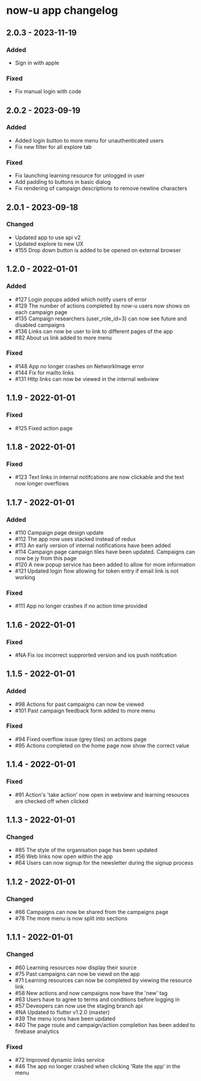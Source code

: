 # now-u app changelog
## 2.0.3 - 2023-11-19
### Added
- Sign in with apple

### Fixed
- Fix manual login with code

## 2.0.2 - 2023-09-19
### Added
- Added login button to more menu for unauthenticated users
- Fix new filter for all explore tab

### Fixed
- Fix launching learning resource for unlogged in user
- Add padding to buttons in basic dialog
- Fix rendering of campaign descriptions to remove newline characters

## 2.0.1 - 2023-09-18
### Changed
- Updated app to use api v2
- Updated explore to new UX
- \#155 Drop down button is added to be opened on external browser

## 1.2.0 - 2022-01-01
### Added
- \#127 Login popups added which notify users of error
- \#129 The number of actions completed by now-u users now shows on each campaign page
- \#135 Campaign researchers (user\_role\_id=3) can now see future and disabled campaigns
- \#136 Links can now be user to link to different pages of the app
- \#82 About us link added to more menu

### Fixed
- \#148 App no longer crashes on NetworkImage error
- \#144 Fix for mailto links
- \#131 Http links can now be viewed in the internal webview

## 1.1.9 - 2022-01-01
### Fixed
- \#125 Fixed action page

## 1.1.8 - 2022-01-01
### Fixed
- \#123 Text links in internal notifcations are now clickable and the text now longer overflows

## 1.1.7 - 2022-01-01
### Added
- \#110 Campaign page design update
- \#112 The app now uses stacked instead of redux
- \#113 An early version of internal notifications have been added
- \#114 Campaign page campaign tiles have been updated. Campaigns can now be jy from this page
- \#120 A new popup service has been added to allow for more information
- \#121 Updated login flow allowing for token entry if email link is not working

### Fixed
- \#111 App no longer crashes if no action time provided

## 1.1.6 - 2022-01-01
### Fixed
- \#NA Fix ios incorrect supprorted version and ios push notifcation

## 1.1.5 - 2022-01-01
### Added
- \#98 Actions for past campaigns can now be viewed
- \#101 Past campaign feedback form added to more menu

### Fixed
- \#94 Fixed overflow issue (grey tiles) on actions page
- \#95 Actions completed on the home page now show the correct value

## 1.1.4 - 2022-01-01
### Fixed
- \#91 Action's 'take action' now open in webview and learning resouces are checked off when clicked

## 1.1.3 - 2022-01-01
### Changed
- \#85 The style of the organisation page has been updated
- \#56 Web links now open within the app
- \#64 Users can now signup for the newsletter during the signup process

## 1.1.2 - 2022-01-01
### Changed
- \#66 Campaigns can now be shared from the campaigns page
- \#78 The more menu is now split into sections

## 1.1.1 - 2022-01-01
### Changed
- \#60 Learning resources now display their source
- \#75 Past campaigns can now be viewd on the app
- \#71 Learning resources can now be completed by viewing the resource link
- \#58 New actions and now campaigns now have the 'new' tag
- \#63 Users have to agree to terms and conditions before logging in
- \#57 Deveopers can now use the staging branch api
- \#NA Updated to flutter v1.2.0 (master)
- \#39 The menu icons have been updated
- \#40 The page route and campaign/action completion has been added to firebase analytics

### Fixed
- \#72 Improved dynamic links service
- \#46 The app no longer crashed when clicking 'Rate the app' in the menu
